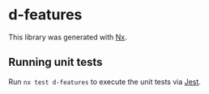 # d-features

This library was generated with [Nx](https://nx.dev).

## Running unit tests

Run `nx test d-features` to execute the unit tests via [Jest](https://jestjs.io).
